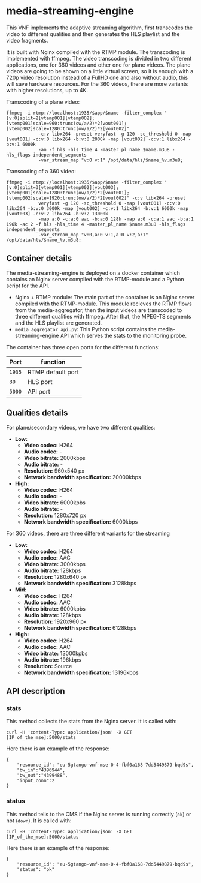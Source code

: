 # media-streaming-engine

This VNF implements the adaptive streaming algorithm, first transcodes 
the video to different qualities and then generates the HLS playlist and the video fragments. 

It is built with Nginx compiled with the RTMP module. The transcoding 
is implemented with ffmpeg. The video transcoding is divided in two different applications, one for 360 videos and other one for plane videos. The plane videos are going to be shown on a little virtual screen, so it is enough with a 720p video resolution instead of a FullHD one and also without audio, this will save hardware resources. For the 360 videos, there are more variants with higher resolutions, up to 4K. 

Transcoding of a plane video:
```
ffmpeg -i rtmp://localhost:1935/$app/$name -filter_complex "[v:0]split=2[vtemp001][vtemp002];[vtemp001]scale=960:trunc(ow/a/2)*2[vout001];[vtemp002]scale=1280:trunc(ow/a/2)*2[vout002]"
            -c:v libx264 -preset veryfast -g 120 -sc_threshold 0 -map [vout001] -c:v:0 libx264 -b:v:0 2000k -map [vout002] -c:v:1 libx264 -b:v:1 6000k
            -an -f hls -hls_time 4 -master_pl_name $name.m3u8 -hls_flags independent_segments
            -var_stream_map "v:0 v:1" /opt/data/hls/$name_%v.m3u8; 
``` 

Transcoding of a 360 video:
```
ffmpeg -i rtmp://localhost:1935/$app/$name -filter_complex "[v:0]split=3[vtemp001][vtemp002][vout003];[vtemp001]scale=1280:trunc(ow/a/2)*2[vout001];[vtemp002]scale=1920:trunc(ow/a/2)*2[vout002]" -c:v libx264 -preset
            veryfast -g 120 -sc_threshold 0 -map [vout001] -c:v:0 libx264 -b:v:0 3000k -map [vout002] -c:v:1 libx264 -b:v:1 6000k -map [vout003] -c:v:2 libx264 -b:v:2 13000k
            -map a:0 -c:a:0 aac -b:a:0 128k -map a:0 -c:a:1 aac -b:a:1 196k -ac 2 -f hls -hls_time 4 -master_pl_name $name.m3u8 -hls_flags independent_segments
            -var_stream_map "v:0,a:0 v:1,a:0 v:2,a:1" /opt/data/hls/$name_%v.m3u8;
```

## Container details 
The media-streaming-engine is deployed on a docker container which contains an
Nginx server compiled with the RTMP-module and a Python script for the API. 
* Nginx + RTMP module: The main part of the container is an Nginx server
compiled with the RTMP-module. This module recieves the RTMP flows from the media-aggregator, 
then the input videos are transcoded to three different qualities with ffmpeg. After that, the MPEG-TS 
segments and the HLS playlist are generated. 
* ```media_aggregator_api.py```: This Python script contains the media-streaming-engine
API which serves the stats to the monitoring probe.

The container has three open ports for the different functions: 

| Port | function |
| --- | --- |
| `1935` | RTMP default port |
| `80` | HLS port|
| `5000` | API port |

## Qualities details
For plane/secondary videos, we have two different qualities:
* **Low:** 
    * **Video codec:** H264
    * **Audio codec:** -
    * **Video bitrate:** 2000kbps
    * **Audio bitrate:** -
    * **Resolution:** 960x540 px
    * **Network bandwidth specification:** 20000kbps
* **High:**
    * **Video codec:** H264
    * **Audio codec:** -
    * **Video bitrate:** 6000kpbs 
    * **Audio bitrate:** -
    * **Resolution:** 1280x720 px
    * **Network bandwidth specification:** 6000kbps
    
For 360 videos, there are three different variants for the streaming
* **Low:** 
    * **Video codec:** H264
    * **Audio codec:** AAC
    * **Video bitrate:** 3000kbps
    * **Audio bitrate:** 128kbps
    * **Resolution:** 1280x640 px
    * **Network bandwidth specification:** 3128kbps
* **Mid:**
    * **Video codec:** H264
    * **Audio codec:** AAC
    * **Video bitrate:** 6000kpbs 
    * **Audio bitrate:** 128kbps
    * **Resolution:** 1920x960 px
    * **Network bandwidth specification:** 6128kbps
* **High:**
    * **Video codec:** H264
    * **Audio codec:** AAC
    * **Video bitrate:** 13000kpbs 
    * **Audio bitrate:** 196kbps
    * **Resolution:** Source 
    * **Network bandwidth specification:** 13196kbps

## API description
### stats
This method collects the stats from the Nginx server. It is called with:
        
    curl -H 'content-Type: application/json' -X GET [IP_of_the_mse]:5000/stats    

Here there is an example of the response:

    {
        "resource_id": "eu-5gtango-vnf-mse-0-4-fbf0a168-7dd5449879-bqd9s",
        "bw_in":"4396944",
        "bw_out":"4399488",
        "input_conn":2
    }

### status
This method tells to the CMS if the Nginx server is running correctly (`ok`) or not (`down`). It is called with:

    curl -H 'content-Type: application/json' -X GET [IP_of_the_mse]:5000/status
    
Here there is an example of the response:

    {
        "resource_id": "eu-5gtango-vnf-mse-0-4-fbf0a168-7dd5449879-bqd9s", 
        "status": "ok"
    }
